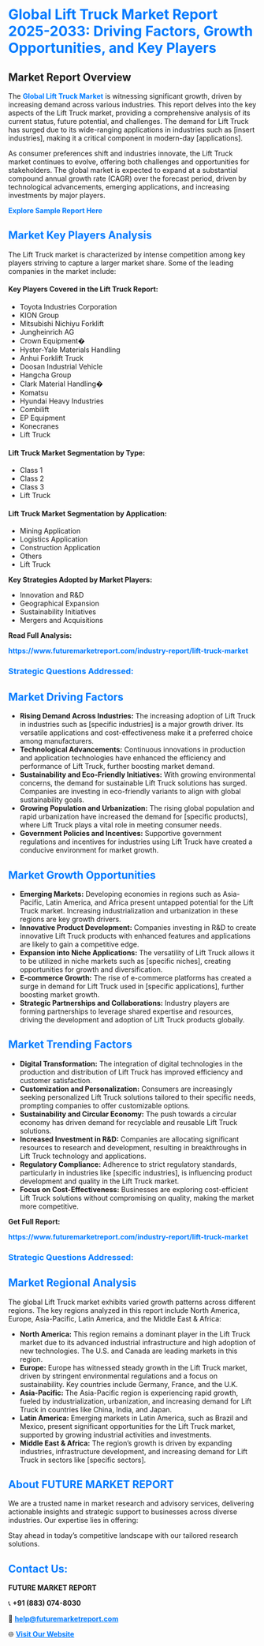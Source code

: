 <h1 style="color: #007BFF;">Global Lift Truck Market Report 2025-2033: Driving Factors, Growth Opportunities, and Key Players</h1>

<section id="overview">
<h2>Market Report Overview</h2>
<p>The <a href="https://www.futuremarketreport.com/industry-report/lift-truck-market" style="color: #007BFF; text-decoration: none;"><strong>Global Lift Truck Market</strong></a> is witnessing significant growth, driven by increasing demand across various industries. This report delves into the key aspects of the Lift Truck market, providing a comprehensive analysis of its current status, future potential, and challenges. The demand for Lift Truck has surged due to its wide-ranging applications in industries such as [insert industries], making it a critical component in modern-day [applications].</p>
<p>As consumer preferences shift and industries innovate, the Lift Truck market continues to evolve, offering both challenges and opportunities for stakeholders. The global market is expected to expand at a substantial compound annual growth rate (CAGR) over the forecast period, driven by technological advancements, emerging applications, and increasing investments by major players.</p>
</section>

<section id="overview">
<p><a href="https://www.futuremarketreport.com/request-sample/reportId=101479" style="color: #007BFF; text-decoration: none;"><strong>Explore Sample Report Here</strong></a></p>
</section>

<section id="key-players">
<h2 style="color: #007BFF;">Market Key Players Analysis</h2>
<p>The Lift Truck market is characterized by intense competition among key players striving to capture a larger market share. Some of the leading companies in the market include:</p>
<h4>Key Players Covered in the Lift Truck Report:</h4>
<ul><li>Toyota Industries Corporation</li><li>KION Group</li><li>Mitsubishi Nichiyu Forklift</li><li>Jungheinrich AG</li><li>Crown Equipment�</li><li>Hyster-Yale Materials Handling</li><li>Anhui Forklift Truck</li><li>Doosan Industrial Vehicle</li><li>Hangcha Group</li><li>Clark Material Handling�</li><li>Komatsu</li><li>Hyundai Heavy Industries</li><li>Combilift</li><li>EP Equipment</li><li>Konecranes</li><li>Lift Truck</li></ul>
<h4>Lift Truck Market Segmentation by Type:</h4>
<ul><li>Class 1</li><li>Class 2</li><li>Class 3</li><li>Lift Truck</li></ul>

<h4>Lift Truck Market Segmentation by Application:</h4>
<ul><li>Mining Application</li><li>Logistics Application</li><li>Construction Application</li><li>Others</li><li>Lift Truck</li></ul>
<p><strong>Key Strategies Adopted by Market Players:</strong></p>
<ul>
<li>Innovation and R&D</li>
<li>Geographical Expansion</li>
<li>Sustainability Initiatives</li>
<li>Mergers and Acquisitions</li>
</ul>
</section>

<section>
<p><strong>Read Full Analysis: </strong></p><a href="https://www.futuremarketreport.com/industry-report/lift-truck-market" style="color: #007BFF; text-decoration: none;"><strong>https://www.futuremarketreport.com/industry-report/lift-truck-market</strong></a>
<h3 style="color: #007BFF;">Strategic Questions Addressed:</h3>
</section>

<section id="driving-factors">
<h2 style="color: #007BFF;">Market Driving Factors</h2>
<ul>
<li><strong>Rising Demand Across Industries:</strong> The increasing adoption of Lift Truck in industries such as [specific industries] is a major growth driver. Its versatile applications and cost-effectiveness make it a preferred choice among manufacturers.</li>
<li><strong>Technological Advancements:</strong> Continuous innovations in production and application technologies have enhanced the efficiency and performance of Lift Truck, further boosting market demand.</li>
<li><strong>Sustainability and Eco-Friendly Initiatives:</strong> With growing environmental concerns, the demand for sustainable Lift Truck solutions has surged. Companies are investing in eco-friendly variants to align with global sustainability goals.</li>
<li><strong>Growing Population and Urbanization:</strong> The rising global population and rapid urbanization have increased the demand for [specific products], where Lift Truck plays a vital role in meeting consumer needs.</li>
<li><strong>Government Policies and Incentives:</strong> Supportive government regulations and incentives for industries using Lift Truck have created a conducive environment for market growth.</li>
</ul>
</section>

<section id="growth-opportunities">
<h2 style="color: #007BFF;">Market Growth Opportunities</h2>
<ul>
<li><strong>Emerging Markets:</strong> Developing economies in regions such as Asia-Pacific, Latin America, and Africa present untapped potential for the Lift Truck market. Increasing industrialization and urbanization in these regions are key growth drivers.</li>
<li><strong>Innovative Product Development:</strong> Companies investing in R&D to create innovative Lift Truck products with enhanced features and applications are likely to gain a competitive edge.</li>
<li><strong>Expansion into Niche Applications:</strong> The versatility of Lift Truck allows it to be utilized in niche markets such as [specific niches], creating opportunities for growth and diversification.</li>
<li><strong>E-commerce Growth:</strong> The rise of e-commerce platforms has created a surge in demand for Lift Truck used in [specific applications], further boosting market growth.</li>
<li><strong>Strategic Partnerships and Collaborations:</strong> Industry players are forming partnerships to leverage shared expertise and resources, driving the development and adoption of Lift Truck products globally.</li>
</ul>
</section>

<section id="trending-factors">
<h2 style="color: #007BFF;">Market Trending Factors</h2>
<ul>
<li><strong>Digital Transformation:</strong> The integration of digital technologies in the production and distribution of Lift Truck has improved efficiency and customer satisfaction.</li>
<li><strong>Customization and Personalization:</strong> Consumers are increasingly seeking personalized Lift Truck solutions tailored to their specific needs, prompting companies to offer customizable options.</li>
<li><strong>Sustainability and Circular Economy:</strong> The push towards a circular economy has driven demand for recyclable and reusable Lift Truck solutions.</li>
<li><strong>Increased Investment in R&D:</strong> Companies are allocating significant resources to research and development, resulting in breakthroughs in Lift Truck technology and applications.</li>
<li><strong>Regulatory Compliance:</strong> Adherence to strict regulatory standards, particularly in industries like [specific industries], is influencing product development and quality in the Lift Truck market.</li>
<li><strong>Focus on Cost-Effectiveness:</strong> Businesses are exploring cost-efficient Lift Truck solutions without compromising on quality, making the market more competitive.</li>
</ul>
</section>

<section>
<p><strong>Get Full Report: </strong></p><a href="https://www.futuremarketreport.com/industry-report/lift-truck-market" style="color: #007BFF; text-decoration: none;"><strong>https://www.futuremarketreport.com/industry-report/lift-truck-market</strong></a>
<h3 style="color: #007BFF;">Strategic Questions Addressed:</h3>
</section>


<section id="regional-analysis">
<h2 style="color: #007BFF;">Market Regional Analysis</h2>
<p>The global Lift Truck market exhibits varied growth patterns across different regions. The key regions analyzed in this report include North America, Europe, Asia-Pacific, Latin America, and the Middle East & Africa:</p>
<ul>
<li><strong>North America:</strong> This region remains a dominant player in the Lift Truck market due to its advanced industrial infrastructure and high adoption of new technologies. The U.S. and Canada are leading markets in this region.</li>
<li><strong>Europe:</strong> Europe has witnessed steady growth in the Lift Truck market, driven by stringent environmental regulations and a focus on sustainability. Key countries include Germany, France, and the U.K.</li>
<li><strong>Asia-Pacific:</strong> The Asia-Pacific region is experiencing rapid growth, fueled by industrialization, urbanization, and increasing demand for Lift Truck in countries like China, India, and Japan.</li>
<li><strong>Latin America:</strong> Emerging markets in Latin America, such as Brazil and Mexico, present significant opportunities for the Lift Truck market, supported by growing industrial activities and investments.</li>
<li><strong>Middle East & Africa:</strong> The region’s growth is driven by expanding industries, infrastructure development, and increasing demand for Lift Truck in sectors like [specific sectors].</li>
</ul>
</section>

<footer>
<h2 style="color: #007BFF;">About FUTURE MARKET REPORT</h2>
<p>We are a trusted name in market research and advisory services, delivering actionable insights and strategic support to businesses across diverse industries. Our expertise lies in offering:</p>

<p>Stay ahead in today’s competitive landscape with our tailored research solutions.</p>

<h2 style="color: #007BFF;">Contact Us:</h2>
<p><strong>FUTURE MARKET REPORT</strong></p>
<p>📞 <strong>+91 (883) 074-8030</strong></p>
<p>📧 <strong><a href="mailto:help@futuremarketreport.com" style="color: #007BFF;">help@futuremarketreport.com</a></strong></p>
<p>🌐 <strong><a href="https://www.futuremarketreport.com/" style="color: #007BFF;">Visit Our Website</a></strong></p>
</footer>